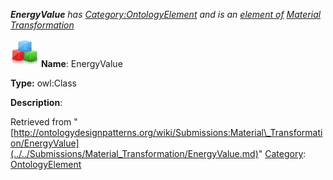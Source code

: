 ___EnergyValue__ has [Category:OntologyElement](../../Category/OntologyElement.md "Category:OntologyElement") and is an [element of](../../Property/ElementOf.md "Property:ElementOf") [Material Transformation](../../Submissions/Material_Transformation.md "Submissions:Material Transformation")_


  




[![Class](../../images/thumb/2/27/Class.gif/45px-Class.gif)](../../Image/Class.gif.md "Class")
__Name__: EnergyValue 


__Type:__ owl:Class 


__Description__: 





Retrieved from "[http://ontologydesignpatterns.org/wiki/Submissions:Material\_Transformation/EnergyValue](../../Submissions/Material_Transformation/EnergyValue.md)"
 [Category](http://ontologydesignpatterns.org/wiki/Special:Categories "Special:Categories"): [OntologyElement](../../Category/OntologyElement.md "Category:OntologyElement")